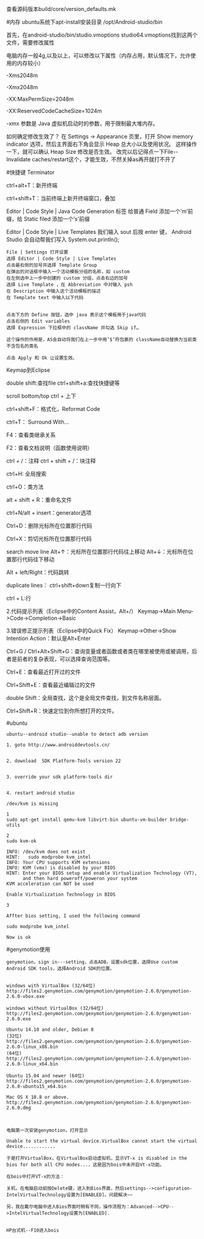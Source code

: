 查看源码版本build/core/version_defaults.mk

#内存
ubuntu系统下apt-install安装目录  /opt/Android-studio/bin

首先，在android-studio/bin/studio.vmoptions studio64.vmoptions找到这两个文件，需要修改属性

电脑内存一般4g,以及以上，可以修改以下属性（内存占用，默认情况下，允许使用的内存较小）

-Xms2048m

-Xmx2048m

-XX:MaxPermSize=2048m

-XX:ReservedCodeCacheSize=1024m


-xmx 参数是 Java 虚拟机启动时的参数，用于限制最大堆内存。

如何确定修改生效了？
在 Settings -> Appearance 页里，打开 Show memory indicator 选项，然后主界面右下角会显示 Heap 总大小以及使用状况。
这样操作一下，就可以确认 Heap Size 修改是否生效。
改完以后记得点一下File--Invalidate caches/restart这个，才能生效，不然关掉as再开就打不开了

#快捷键
Terminator

ctrl+alt+T：新开终端

ctrl+shift+T：当前终端上新开终端窗口，叠加

Editor | Code Style | Java
Code Generation 标签
给普通 Field 添加一个’m’前缀，给 Static filed 添加一个’s’前缀

Editor | Code Style | Live Templates
我们输入 sout 后按 enter 键， Android Studio 会自动帮我们写入 System.out.println();

    File | Settings 打开设置
    选择 Editor | Code Style | Live Templates
    点击最右侧的加号并选择 Template Group
    在弹出的对话框中输入一个活动模板分组的名称，如 custom
    在左侧选中上一步中创建的 custom 分组，点击右边的加号
    选择 Live Template ，在 Abbreviation 中对输入 psh
    在 Description 中输入这个活动模板的描述
    在 Template text 中输入以下代码


    点击下方的 Define 按钮，选中 java 表示这个模板用于java代码
    点击右侧的 Edit variables
    选择 Expression 下拉框中的 className 并勾选 Skip if…

    这个操作的作用是，AS会自动将我们在上一步中用’$’符包裹的 className自动替换为当前类不含包名的类名

    点击 Apply 和 Ok 让设置生效。


Keymap到Eclipse

double shift:查找file
ctrl+shift+a:查找快捷键等

scroll bottom/top  ctrl + 上下


ctrl+shift+F：格式化，Reformat Code

ctrl+T： Surround With...

F4：查看类继承关系

F2：查看文档说明（函数使用说明）

ctrl + /：注释
ctrl + shift + /：块注释

ctrl+H:  全局搜索

ctrl+O：类方法

alt + shift + R：重命名文件

ctrl+N/alt + insert：generator选项

Ctrl+D：删除光标所在位置那行代码

Ctrl+X：剪切光标所在位置那行代码


search move line
Alt+↑：光标所在位置那行代码往上移动
Alt+↓：光标所在位置那行代码往下移动


Alt + left/Right：代码跳转


duplicate lines：
ctrl+shift+down复制一行向下

ctrl + L:行



2.代码提示列表（Eclipse中的Content Assist，Alt+/）
Keymap->Main Menu->Code->Completion->Basic

3.错误修正提示列表（Eclipse中的Quick Fix）
Keymap->Other->Show Intention Action：默认是Alt+Enter


Ctrl+G / Ctrl+Alt+Shift+G：查询变量或者函数或者类在哪里被使用或被调用，后者是前者的复杂表现，可以选择查询范围等。



Ctrl+E：查看最近打开过的文件

Ctrl+Shift+E：查看最近编辑过的文件

double Shift：全局查找，这个是全局文件查找，到文件名称层面。

Ctrl+Shift+R：快速定位到你所想打开的文件。


#ubuntu
```
ubuntu--android studio--unable to detect adb version

1. goto http://www.androiddevtools.cn/


2. download  SDK Platform-Tools version 22


3. override your sdk platform-tools dir


4. restart android studio
```
```
/dev/kvm is missing

1
sudo apt-get install qemu-kvm libvirt-bin ubuntu-vm-builder bridge-utils

2
sudo kvm-ok

INFO: /dev/kvm does not exist
HINT:   sudo modprobe kvm_intel
INFO: Your CPU supports KVM extensions
INFO: KVM (vmx) is disabled by your BIOS
HINT: Enter your BIOS setup and enable Virtualization Technology (VT),
      and then hard poweroff/poweron your system
KVM acceleration can NOT be used

Enable Virtualization Technology in BIOS

3

Affter bios setting, I used the following command

sudo modprobe kvm_intel

Now is ok
```


#genymotion使用
```
genymotion，sign in---setting，点击ADB，设置sdk位置，选择Use custom Android SDK tools，选择Android SDK的位置。


windows with VirtualBox (32/64位)
http://files2.genymotion.com/genymotion/genymotion-2.6.0/genymotion-2.6.0-vbox.exe

windows without VirtualBox (32/64位)
http://files2.genymotion.com/genymotion/genymotion-2.6.0/genymotion-2.6.0.exe

Ubuntu 14.10 and older, Debian 8
(32位)
http://files2.genymotion.com/genymotion/genymotion-2.6.0/genymotion-2.6.0-linux_x86.bin
(64位)
http://files2.genymotion.com/genymotion/genymotion-2.6.0/genymotion-2.6.0-linux_x64.bin

Ubuntu 15.04 and newer (64位)
http://files2.genymotion.com/genymotion/genymotion-2.6.0/genymotion-2.6.0-ubuntu15_x64.bin

Mac OS X 10.8 or above.
http://files2.genymotion.com/genymotion/genymotion-2.6.0/genymotion-2.6.0.dmg



电脑第一次安装genymotion，打开显示

Unable to start the virtual device.VirtualBox cannot start the virtual device............

于是打开VirtualBox，在VirtualBox启动虚拟机，显示VT-x is disabled in the bios for both all CPU modes...，这是因为bois中未开启Vt-x功能。

在bois中打开VT-x的方法：

关机，在电脑启动前按Delete键，进入到Bios界面，然后settings-->configuration-IntelVirtualTechnology设置为[ENABLED]。问题解决~~

另，我在戴尔电脑中进入Bios界面时稍有不同，操作流程为：Advanced-->CPU-->IntelVirtualTechnology设置为[ENABLED].


HP台式机--F10进入bois
```